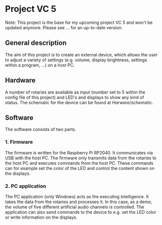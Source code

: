 # Project VC 5

Note: This project is the base for my upcoming project VC 5 and won't be updated anymore. Please see ... for an up-to-date version.


## General description
The aim of this project is to create an external device, which allows the user to adjust a variety of settings (e.g. volume, display brightness, settings within a program, ...) on a host PC. 

## Hardware
A number of rotaries are available as input (number set to 5 within the config file of this project) and LED's and displays to show any kind of status.
The schematic for the device can be found at _Harware/schematic_.

## Software
The software consists of two parts.

### 1. Firmware
The firmware is written for the Raspberry Pi RP2040. It communicates via USB with the host PC. The firmware only transmits data from the rotaries to the host PC and executes commands from the host PC. These commands can for example set the color of the LED and control the content shown on the displays.


### 2. PC application
  The PC application (only Windows) acts as the executing intelligence. It takes the data from the rotaries and processes it. In this case, as a demo, the volume of five different artificial audio channels is controlled. The application can also send commands to the device to e.g. set the LED color or write information on the displays.
